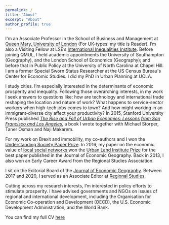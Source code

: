 ```yaml
---
permalink: /
title: "About"
excerpt: "About"
author_profile: true
---
```


I'm an Associate Professor in the School of Business and Management at <a href="https://qmul.ac.uk" target="_blank">Queen Mary, University of London</a> (For UK-types: my title is Reader). I’m also a Visiting Fellow at LSE’s <a href="http://www.lse.ac.uk/International-Inequalities" target="_blank"> International Inequalities Institute</a>. Before joining QMUL, I held academic appointments the University of Southampton (Geography), and the London School of Economics (Geography); and before that in Public Policy at the University of North Carolina at Chapel Hill. I am a former Special Sworn Status Researcher at the US Census Bureau's Center for Economic Studies. I did my PhD in Urban Planning at UCLA. 

I study cities. I’m especially interested in the determinants of economic prosperity and inequality. Following those overarching interests, in my work I seek answers to questions like: how are technology and international trade reshaping the location and nature of work? What happens to service-sector workers when high-tech jobs comes to town? And how might working in an immigrant-diverse city affect your productivity?  In 2015, Stanford University Press published <i><a href="https://www.sup.org/books/title/?id=22080" target="_blank">The Rise and Fall of Urban Economies: Lessons from San Francisco and Los Angeles</a></i>, a book I wrote together with Michael Storper, Taner Osman and Naji Makarem. 

For my work on Brexit and immobility, my co-authors and I won the <a href="https://www.understandingsociety.ac.uk/2019/07/11/prizes-for-researchers-and-papers-at-understanding-society-conference" target="_blank">Understanding Society Paper Prize</a>. In 2016, my paper on the economic value of <a href="https://doi.org/10.1093/jeg/lbv043" target="_blank">local social networks <a/> won the <a href="https://academic.oup.com/joeg/pages/urban_land_institute_prize" target="_blank">Urban Land Institute Prize</a> for the best paper published in the Journal of Economic Geography. Back in 2013, I also won an Early Career Award from the Regional Studies Association.

I sit on the Editorial Board of the <a href="https://academic.oup.com/joeg"  target="_blank">Journal of Economic Geography<a/>. Between 2017 and 2020, I served as an Associate Editor at <a href="https://www.tandfonline.com/toc/cres20/current" target="_blank">Regional Studies</a>.

Cutting across my research interests, I’m interested in policy efforts to stimulate prosperity. I have advised governments and NGOs on issues of regional and international development, including the Organisation for Economic Co-operation and Development (OECD), the U.S. Economic Development Administration, and the World Bank. 

You can find my full CV <a href="/_pages/tkemeny_cv.pdf">here</a>



